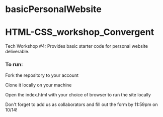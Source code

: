 # basicPersonalWebsite
# HTML-CSS_workshop_Convergent
Tech Workshop #4: Provides basic starter code for personal website deliverable.

### To run: 

Fork the repository to your account

Clone it locally on your machine

Open the index.html with your choice of browser to run the site locally

Don't forget to add us as collaborators and fill out the form by 11:59pm on 10/14!
